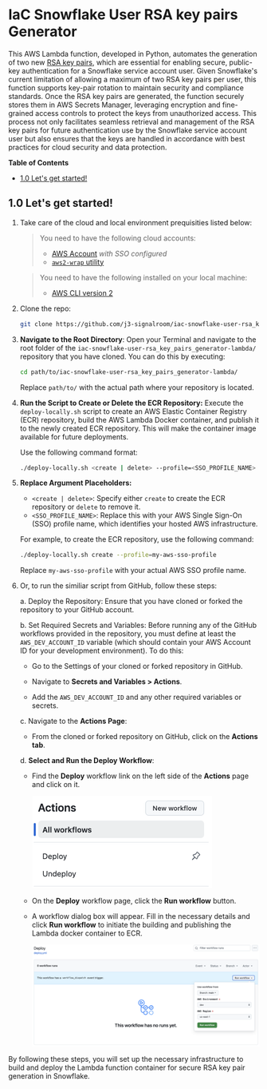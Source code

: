 # IaC Snowflake User RSA key pairs Generator
This AWS Lambda function, developed in Python, automates the generation of two new [RSA key pairs](https://github.com/j3-signalroom/j3-techstack-lexicon/blob/main/cryptographic-glossary.md#rsa-key-pair), which are essential for enabling secure, public-key authentication for a Snowflake service account user. Given Snowflake's current limitation of allowing a maximum of two RSA key pairs per user, this function supports key-pair rotation to maintain security and compliance standards. Once the RSA key pairs are generated, the function securely stores them in AWS Secrets Manager, leveraging encryption and fine-grained access controls to protect the keys from unauthorized access. This process not only facilitates seamless retrieval and management of the RSA key pairs for future authentication use by the Snowflake service account user but also ensures that the keys are handled in accordance with best practices for cloud security and data protection.

**Table of Contents**

<!-- toc -->
+ [1.0 Let's get started!](#10-lets-get-started)
<!-- tocstop -->

## 1.0 Let's get started!
1. Take care of the cloud and local environment prequisities listed below:
    > You need to have the following cloud accounts:
    > - [AWS Account](https://signin.aws.amazon.com/) *with SSO configured*
    > - [`aws2-wrap` utility](https://pypi.org/project/aws2-wrap/#description)

    > You need to have the following installed on your local machine:
    > - [AWS CLI version 2](https://docs.aws.amazon.com/cli/latest/userguide/getting-started-install.html)

2. Clone the repo:
    ```bash
    git clone https://github.com/j3-signalroom/iac-snowflake-user-rsa_key_pairs_generator-lambda.git
    ```

3. **Navigate to the Root Directory**: Open your Terminal and navigate to the root folder of the `iac-snowflake-user-rsa_key_pairs_generator-lambda/` repository that you have cloned. You can do this by executing:

   ```bash
   cd path/to/iac-snowflake-user-rsa_key_pairs_generator-lambda/
   ```

   Replace `path/to/` with the actual path where your repository is located.

4. **Run the Script to Create or Delete the ECR Repository:**  Execute the `deploy-locally.sh` script to create an AWS Elastic Container Registry (ECR) repository, build the AWS Lambda Docker container, and publish it to the newly created ECR repository. This will make the container image available for future deployments.

    Use the following command format:

    ```bash
    ./deploy-locally.sh <create | delete> --profile=<SSO_PROFILE_NAME>
    ```

5. **Replace Argument Placeholders:**
   - `<create | delete>`: Specify either `create` to create the ECR repository or `delete` to remove it.
   - `<SSO_PROFILE_NAME>`: Replace this with your AWS Single Sign-On (SSO) profile name, which identifies your hosted AWS infrastructure.

    For example, to create the ECR repository, use the following command:
    ```bash
    ./deploy-locally.sh create --profile=my-aws-sso-profile
    ```
    Replace `my-aws-sso-profile` with your actual AWS SSO profile name.

6. Or, to run the similiar script from GitHub, follow these steps:

    a. Deploy the Repository: Ensure that you have cloned or forked the repository to your GitHub account.

    b. Set Required Secrets and Variables: Before running any of the GitHub workflows provided in the repository, you must define at least the `AWS_DEV_ACCOUNT_ID` variable (which should contain your AWS Account ID for your development environment). To do this:

    - Go to the Settings of your cloned or forked repository in GitHub.

    - Navigate to **Secrets and Variables > Actions**.

    - Add the `AWS_DEV_ACCOUNT_ID` and any other required variables or secrets.

    c. Navigate to the **Actions Page**:

    - From the cloned or forked repository on GitHub, click on the **Actions tab**.

    d. **Select and Run the Deploy Workflow**:

    - Find the **Deploy** workflow link on the left side of the **Actions** page and click on it.

        ![github-actions-workflows-screenshot](.blog/images/github-actions-workflows-screenshot.png)

    - On the **Deploy** workflow page, click the **Run workflow** button.

    - A workflow dialog box will appear. Fill in the necessary details and click **Run workflow** to initiate the building and publishing the Lambda docker container to ECR.

        ![github-deploy-workflow-screenshot](.blog/images/github-deploy-workflow-screenshot.png)

By following these steps, you will set up the necessary infrastructure to build and deploy the Lambda function container for secure RSA key pair generation in Snowflake.
